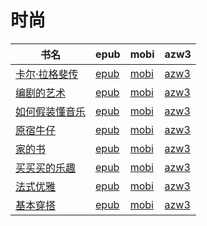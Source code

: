 # 时尚

| 书名 | epub | mobi | azw3 |
| --- | --- | --- | --- |
| [卡尔·拉格斐传](http://ct.dalanmei.com/f/31084289-570169881-cb1493) | [epub](http://ct.dalanmei.com/f/31084289-570169881-cb1493) | [mobi](http://ct.dalanmei.com/f/31084289-570313691-27f774) | [azw3](http://ct.dalanmei.com/f/31084289-570379098-a65e7f) |
| [编剧的艺术](http://ct.dalanmei.com/f/31084289-571722333-abf806) | [epub](http://ct.dalanmei.com/f/31084289-571722333-abf806) | [mobi](http://ct.dalanmei.com/f/31084289-572112799-75d8b5) | [azw3](http://ct.dalanmei.com/f/31084289-572117295-3fa2b9) |
| [如何假装懂音乐](http://ct.dalanmei.com/f/31084289-571717652-7edcaf) | [epub](http://ct.dalanmei.com/f/31084289-571717652-7edcaf) | [mobi](http://ct.dalanmei.com/f/31084289-572113697-b52879) | [azw3](http://ct.dalanmei.com/f/31084289-572120726-1d1488) |
| [原宿牛仔](http://ct.dalanmei.com/f/31084289-571674595-527c8d) | [epub](http://ct.dalanmei.com/f/31084289-571674595-527c8d) | [mobi](http://ct.dalanmei.com/f/31084289-572116231-ba02a9) | [azw3](http://ct.dalanmei.com/f/31084289-572170811-a639b0) |
| [家的书](http://ct.dalanmei.com/f/31084289-571543216-e0f225) | [epub](http://ct.dalanmei.com/f/31084289-571543216-e0f225) | [mobi](http://ct.dalanmei.com/f/31084289-571813302-e26bff) | [azw3](http://ct.dalanmei.com/f/31084289-572196519-f32c44) |
| [买买买的乐趣](http://ct.dalanmei.com/f/31084289-571543564-ad874d) | [epub](http://ct.dalanmei.com/f/31084289-571543564-ad874d) | [mobi](http://ct.dalanmei.com/f/31084289-571814194-667e31) | [azw3](http://ct.dalanmei.com/f/31084289-572196582-806311) |
| [法式优雅](http://ct.dalanmei.com/f/31084289-571560052-d563f4) | [epub](http://ct.dalanmei.com/f/31084289-571560052-d563f4) | [mobi](http://ct.dalanmei.com/f/31084289-571984803-b74baf) | [azw3](http://ct.dalanmei.com/f/31084289-572211923-2f0e0e) |
| [基本穿搭](http://ct.dalanmei.com/f/31084289-571593934-d43948) | [epub](http://ct.dalanmei.com/f/31084289-571593934-d43948) | [mobi](http://ct.dalanmei.com/f/31084289-572128725-dc2cd6) | [azw3](http://ct.dalanmei.com/f/31084289-571985900-689ed5) |
